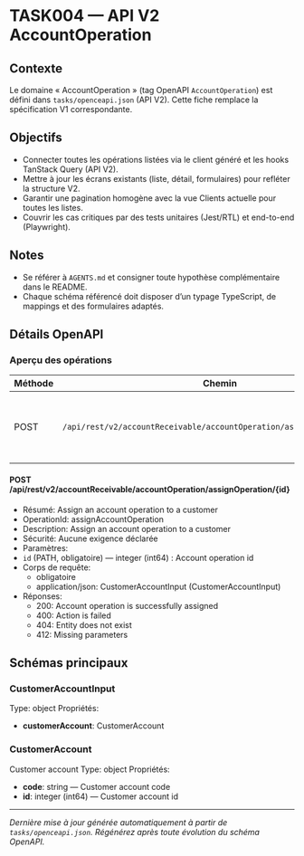 # TASK004 — API V2 AccountOperation

## Contexte
Le domaine « AccountOperation » (tag OpenAPI `AccountOperation`) est défini dans `tasks/openceapi.json` (API V2). Cette fiche remplace la spécification V1 correspondante.

## Objectifs
- Connecter toutes les opérations listées via le client généré et les hooks TanStack Query (API V2).
- Mettre à jour les écrans existants (liste, détail, formulaires) pour refléter la structure V2.
- Garantir une pagination homogène avec la vue Clients actuelle pour toutes les listes.
- Couvrir les cas critiques par des tests unitaires (Jest/RTL) et end-to-end (Playwright).

## Notes
- Se référer à `AGENTS.md` et consigner toute hypothèse complémentaire dans le README.
- Chaque schéma référencé doit disposer d’un typage TypeScript, de mappings et des formulaires adaptés.

## Détails OpenAPI

### Aperçu des opérations

| Méthode | Chemin | Résumé | OperationId |
| --- | --- | --- | --- |
| POST | `/api/rest/v2/accountReceivable/accountOperation/assignOperation/{id}` | Assign an account operation to a customer | assignAccountOperation |

#### POST /api/rest/v2/accountReceivable/accountOperation/assignOperation/{id}

- Résumé: Assign an account operation to a customer
- OperationId: assignAccountOperation
- Description: Assign an account operation to a customer
- Sécurité: Aucune exigence déclarée
- Paramètres:
- `id` (PATH, obligatoire) — integer (int64) : Account operation id
- Corps de requête:
  - obligatoire
  - application/json: CustomerAccountInput (CustomerAccountInput)
- Réponses:
  - 200: Account operation is successfully assigned
  - 400: Action is failed
  - 404: Entity does not exist
  - 412: Missing parameters

## Schémas principaux

### CustomerAccountInput
Type: object
Propriétés:
- **customerAccount**: CustomerAccount

### CustomerAccount
Customer account
Type: object
Propriétés:
- **code**: string — Customer account code
- **id**: integer (int64) — Customer account id

---

_Dernière mise à jour générée automatiquement à partir de `tasks/openceapi.json`. Régénérez après toute évolution du schéma OpenAPI._

